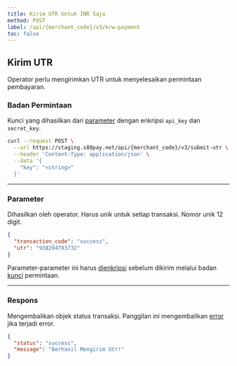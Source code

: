 ```yaml
---
title: Kirim UTR Untuk INR Saja
method: POST
label: /api/{merchant_code}/v3/krw-payment
toc: false
---
```


<x-row>
<x-col class="md:max-w-lg">

## Kirim UTR
Operator perlu mengirimkan UTR untuk menyelesaikan permintaan pembayaran.

### Badan Permintaan

<x-properties>
  <x-property name="key" type="string" required>
  
  Kunci yang dihasilkan dari [parameter](#parameters) dengan enkripsi `api_key` dan `secret_key`.
  </x-property>
</x-properties>

</x-col>
<x-col sticky>

```bash title="cURL"
curl --request POST \
  --url https://staging.s88pay.net/api/{merchant_code}/v3/submit-utr \
  --header 'Content-Type: application/json' \
  --data '{
    "key": "<string>"
  }'
```

</x-col>
</x-row>

---

<x-row>
<x-col class="md:max-w-lg">

### Parameter

<x-properties>
  <x-property name="transaction_code" type="string" required>
    Dihasilkan oleh operator. Harus unik untuk setiap transaksi.
  </x-property>
  <x-property name="utr" type="string" required>
    Nomor unik 12 digit.
  </x-property>
</x-properties>

</x-col>
<x-col sticky>

```json title="Objek Parameter"
{
  "transaction_code": "success",
  "utr": "938294783732"
}
```

Parameter-parameter ini harus [dienkripsi](/api/authentication) sebelum dikirim melalui badan [kunci](#request-body) permintaan.

</x-col>
</x-row>

---

<x-row>
<x-col class="lg:max-w-md">

### Respons

Mengembalikan objek status transaksi. Panggilan ini mengembalikan [error](/api/errors) jika terjadi error.

</x-col>
<x-col sticky>

```json title="Respon"
{
  "status": "success",
  "message": "Berhasil Mengirim Utr!"
}
```

</x-col>
</x-row>